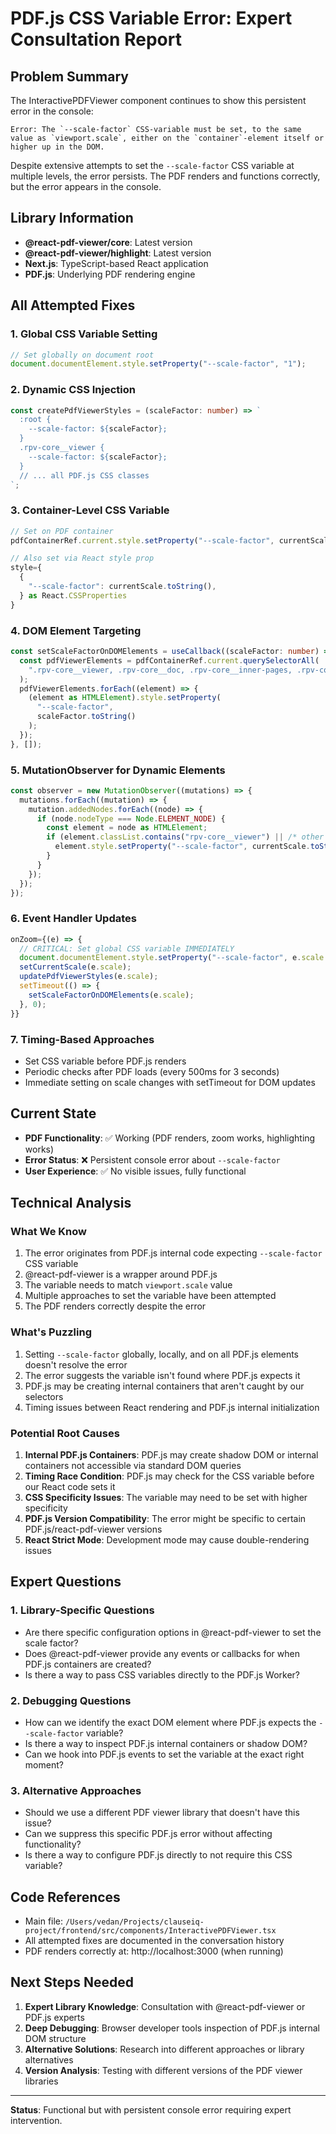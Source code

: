 # PDF.js CSS Variable Error: Expert Consultation Report

## Problem Summary

The InteractivePDFViewer component continues to show this persistent error in the console:

```
Error: The `--scale-factor` CSS-variable must be set, to the same value as `viewport.scale`, either on the `container`-element itself or higher up in the DOM.
```

Despite extensive attempts to set the `--scale-factor` CSS variable at multiple levels, the error persists. The PDF renders and functions correctly, but the error appears in the console.

## Library Information

- **@react-pdf-viewer/core**: Latest version
- **@react-pdf-viewer/highlight**: Latest version
- **Next.js**: TypeScript-based React application
- **PDF.js**: Underlying PDF rendering engine

## All Attempted Fixes

### 1. Global CSS Variable Setting

```typescript
// Set globally on document root
document.documentElement.style.setProperty("--scale-factor", "1");
```

### 2. Dynamic CSS Injection

```typescript
const createPdfViewerStyles = (scaleFactor: number) => `
  :root {
    --scale-factor: ${scaleFactor};
  }
  .rpv-core__viewer {
    --scale-factor: ${scaleFactor};
  }
  // ... all PDF.js CSS classes
`;
```

### 3. Container-Level CSS Variable

```typescript
// Set on PDF container
pdfContainerRef.current.style.setProperty("--scale-factor", currentScale.toString());

// Also set via React style prop
style={
  {
    "--scale-factor": currentScale.toString(),
  } as React.CSSProperties
}
```

### 4. DOM Element Targeting

```typescript
const setScaleFactorOnDOMElements = useCallback((scaleFactor: number) => {
  const pdfViewerElements = pdfContainerRef.current.querySelectorAll(
    ".rpv-core__viewer, .rpv-core__doc, .rpv-core__inner-pages, .rpv-core__page, .rpv-core__text-layer, .rpv-core__annotation-layer, .rpv-core__canvas-layer"
  );
  pdfViewerElements.forEach((element) => {
    (element as HTMLElement).style.setProperty(
      "--scale-factor",
      scaleFactor.toString()
    );
  });
}, []);
```

### 5. MutationObserver for Dynamic Elements

```typescript
const observer = new MutationObserver((mutations) => {
  mutations.forEach((mutation) => {
    mutation.addedNodes.forEach((node) => {
      if (node.nodeType === Node.ELEMENT_NODE) {
        const element = node as HTMLElement;
        if (element.classList.contains("rpv-core__viewer") || /* other PDF.js classes */) {
          element.style.setProperty("--scale-factor", currentScale.toString());
        }
      }
    });
  });
});
```

### 6. Event Handler Updates

```typescript
onZoom={(e) => {
  // CRITICAL: Set global CSS variable IMMEDIATELY
  document.documentElement.style.setProperty("--scale-factor", e.scale.toString());
  setCurrentScale(e.scale);
  updatePdfViewerStyles(e.scale);
  setTimeout(() => {
    setScaleFactorOnDOMElements(e.scale);
  }, 0);
}}
```

### 7. Timing-Based Approaches

- Set CSS variable before PDF.js renders
- Periodic checks after PDF loads (every 500ms for 3 seconds)
- Immediate setting on scale changes with setTimeout for DOM updates

## Current State

- **PDF Functionality**: ✅ Working (PDF renders, zoom works, highlighting works)
- **Error Status**: ❌ Persistent console error about `--scale-factor`
- **User Experience**: ✅ No visible issues, fully functional

## Technical Analysis

### What We Know

1. The error originates from PDF.js internal code expecting `--scale-factor` CSS variable
2. @react-pdf-viewer is a wrapper around PDF.js
3. The variable needs to match `viewport.scale` value
4. Multiple approaches to set the variable have been attempted
5. The PDF renders correctly despite the error

### What's Puzzling

1. Setting `--scale-factor` globally, locally, and on all PDF.js elements doesn't resolve the error
2. The error suggests the variable isn't found where PDF.js expects it
3. PDF.js may be creating internal containers that aren't caught by our selectors
4. Timing issues between React rendering and PDF.js internal initialization

### Potential Root Causes

1. **Internal PDF.js Containers**: PDF.js may create shadow DOM or internal containers not accessible via standard DOM queries
2. **Timing Race Condition**: PDF.js may check for the CSS variable before our React code sets it
3. **CSS Specificity Issues**: The variable may need to be set with higher specificity
4. **PDF.js Version Compatibility**: The error might be specific to certain PDF.js/react-pdf-viewer versions
5. **React Strict Mode**: Development mode may cause double-rendering issues

## Expert Questions

### 1. Library-Specific Questions

- Are there specific configuration options in @react-pdf-viewer to set the scale factor?
- Does @react-pdf-viewer provide any events or callbacks for when PDF.js containers are created?
- Is there a way to pass CSS variables directly to the PDF.js Worker?

### 2. Debugging Questions

- How can we identify the exact DOM element where PDF.js expects the `--scale-factor` variable?
- Is there a way to inspect PDF.js internal containers or shadow DOM?
- Can we hook into PDF.js events to set the variable at the exact right moment?

### 3. Alternative Approaches

- Should we use a different PDF viewer library that doesn't have this issue?
- Can we suppress this specific PDF.js error without affecting functionality?
- Is there a way to configure PDF.js directly to not require this CSS variable?

## Code References

- Main file: `/Users/vedan/Projects/clauseiq-project/frontend/src/components/InteractivePDFViewer.tsx`
- All attempted fixes are documented in the conversation history
- PDF renders correctly at: http://localhost:3000 (when running)

## Next Steps Needed

1. **Expert Library Knowledge**: Consultation with @react-pdf-viewer or PDF.js experts
2. **Deep Debugging**: Browser developer tools inspection of PDF.js internal DOM structure
3. **Alternative Solutions**: Research into different approaches or library alternatives
4. **Version Analysis**: Testing with different versions of the PDF viewer libraries

---

**Status**: Functional but with persistent console error requiring expert intervention.
